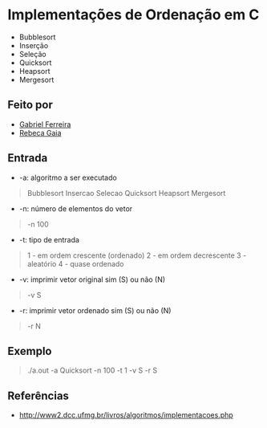 # Implementações de Ordenação em C
- Bubblesort
- Inserção
- Seleção
- Quicksort
- Heapsort
- Mergesort

## Feito por
 - [Gabriel Ferreira](https://github.com/gabriel-fsantos)
 - [Rebeca Gaia](https://github.com/rebgaia)
  
## Entrada
- -a: algoritmo a ser executado
> Bubblesort
> Insercao
> Selecao
> Quicksort
> Heapsort
> Mergesort
- -n: número de elementos do vetor
> -n 100
- -t: tipo de entrada
> 1 - em ordem crescente (ordenado)
> 2 - em ordem decrescente
> 3 - aleatório
> 4 - quase ordenado
- -v: imprimir vetor original sim (S) ou não (N)
> -v S
- -r: imprimir vetor ordenado sim (S) ou não (N)
> -r N

## Exemplo
> ./a.out -a Quicksort -n 100 -t 1 -v S -r S

## Referências
- http://www2.dcc.ufmg.br/livros/algoritmos/implementacoes.php